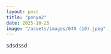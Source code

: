 ```yaml
---
layout: post
title: "ponyo2"
date: 2025-10-25
image: "/assets/images/049 (10).jpeg"
---
```


sdsdssd